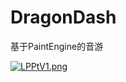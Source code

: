 # DragonDash
 
基于PaintEngine的音游

[![LPPtV1.png](https://s1.ax1x.com/2022/04/09/LPPtV1.png)](https://imgtu.com/i/LPPtV1)
